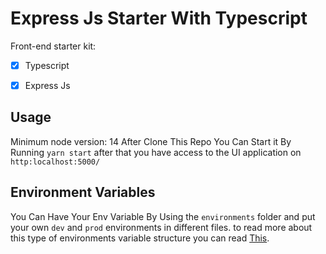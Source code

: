 # Express Js Starter With Typescript
Front-end starter kit:

-  [x] Typescript
-  [x] Express Js


## Usage
Minimum node version: 14
After Clone This Repo You Can Start it By Running `yarn start` after that you have access to the UI application on `http:localhost:5000/`

## Environment Variables
You Can Have Your Env Variable By Using the `environments` folder and put your own `dev` and `prod` environments in different files. to read more about this type of environments variable structure you can read [This](https://amirzenoozi.medium.com/how-to-have-angular-environment-structure-in-react-applications-without-cra-e970443e9068).
